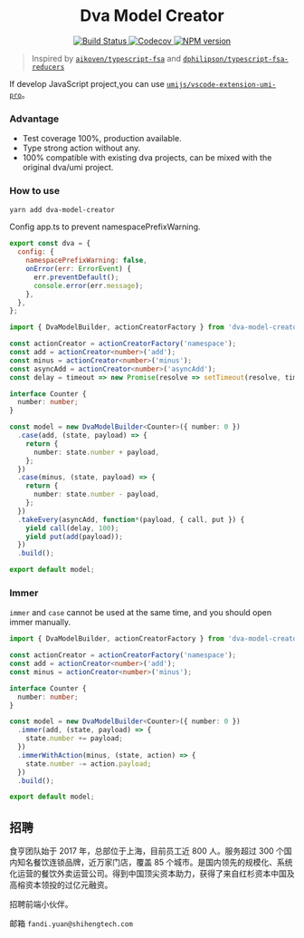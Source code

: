 <h1 align="center">Dva Model Creator</h1>
<p align="center">
    <a href="https://travis-ci.com/DiamondYuan/dva-model-creator">
      <img src="https://travis-ci.com/DiamondYuan/dva-model-creator.svg?branch=master" alt="Build Status">
    </a>
    <a href="https://codecov.io/gh/DiamondYuan/dva-model-creator">
      <img src="https://img.shields.io/codecov/c/github/DiamondYuan/dva-model-creator/master.svg?style=flat-square" alt="Codecov">
    </a>
    <a href="https://npmjs.org/package/dva-model-creator">
      <img src="https://img.shields.io/npm/v/dva-model-creator.svg?style=flat-square" alt="NPM version">
    </a>
</p>

> Inspired by [`aikoven/typescript-fsa`](https://github.com/aikoven/typescript-fsa) and [`dphilipson/typescript-fsa-reducers`](https://github.com/dphilipson/typescript-fsa-reducers)

If develop JavaScript project,you can use [`umijs/vscode-extension-umi-pro`](https://github.com/umijs/vscode-extension-umi-pro)。

### Advantage

- Test coverage 100%, production available.
- Type strong action without any.
- 100% compatible with existing dva projects, can be mixed with the original dva/umi project.

### How to use

```bash
yarn add dva-model-creator
```

Config app.ts to prevent namespacePrefixWarning.

```javascript
export const dva = {
  config: {
    namespacePrefixWarning: false,
    onError(err: ErrorEvent) {
      err.preventDefault();
      console.error(err.message);
    },
  },
};
```

```typescript
import { DvaModelBuilder, actionCreatorFactory } from 'dva-model-creator';

const actionCreator = actionCreatorFactory('namespace');
const add = actionCreator<number>('add');
const minus = actionCreator<number>('minus');
const asyncAdd = actionCreator<number>('asyncAdd');
const delay = timeout => new Promise(resolve => setTimeout(resolve, timeout));

interface Counter {
  number: number;
}

const model = new DvaModelBuilder<Counter>({ number: 0 })
  .case(add, (state, payload) => {
    return {
      number: state.number + payload,
    };
  })
  .case(minus, (state, payload) => {
    return {
      number: state.number - payload,
    };
  })
  .takeEvery(asyncAdd, function*(payload, { call, put }) {
    yield call(delay, 100);
    yield put(add(payload));
  })
  .build();

export default model;
```

### Immer

`immer` and `case` cannot be used at the same time, and you should open immer manually.

```typescript
import { DvaModelBuilder, actionCreatorFactory } from 'dva-model-creator';

const actionCreator = actionCreatorFactory('namespace');
const add = actionCreator<number>('add');
const minus = actionCreator<number>('minus');

interface Counter {
  number: number;
}

const model = new DvaModelBuilder<Counter>({ number: 0 })
  .immer(add, (state, payload) => {
    state.number += payload;
  })
  .immerWithAction(minus, (state, action) => {
    state.number -= action.payload;
  })
  .build();

export default model;
```

## 招聘

食亨团队始于 2017 年，总部位于上海，目前员工近 800 人。服务超过 300 个国内知名餐饮连锁品牌，近万家门店，覆盖 85 个城市。是国内领先的规模化、系统化运营的餐饮外卖运营公司。得到中国顶尖资本助力，获得了来自红杉资本中国及高榕资本领投的过亿元融资。

招聘前端小伙伴。

邮箱 `fandi.yuan@shihengtech.com`
